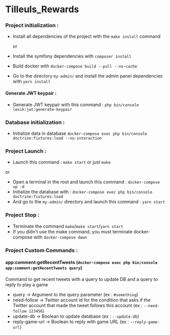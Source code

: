 # Tilleuls_Rewards

### Project initialization :
- Install all dependencies of the project with the `make install` command

  or
- Install the symfony dependencies with `composer install`
- Build docker with `docker-compose build --pull --no-cache`
- Go to the directory `my-admin/` and install the admin panel dependencies with `yarn install`
#### Generate JWT keypair :
- Generate JWT keypair with this command : `php bin/console lexik:jwt:generate-keypair`

### Database initialization :
- Initialize data in database `docker-compose exec php bin/console doctrine:fixtures:load --no-interaction`

### Project Launch :
- Launch this command : `make start` or just `make`

or
- Open a terminal in the root and launch this command : `docker-compose up -d`
- Initialize the database with : `docker-compose exec php bin/console doctrine:fixtures:load`
- And go to the `my-admin/` directory and launch this command : `yarn start`

### Project Stop :
- Terminate the command `make`/`make start`/`yarn start`
- If you didn't use the make command, you must terminate docker-compose with `docker-compose down`

### Project Custom Commands :
#### app:comment:getRecentTweets (`docker-compose exec php bin/console app:comment:getRecentTweets query`)
Command to get recent tweets with a query to update DB and a query to reply to play a game
- query -> Argument to the query parameter (ex : `#something`)
- need-follow -> Twitter account id for the condition that asks if the Twitter account that made the tweet follows this account (ex : `--need-follow 123456`)
- update-db -> Boolean to update database (ex : `--update-db`)
- reply-game-url -> Boolean to reply with game URL (ex : `--reply-game-url`)
